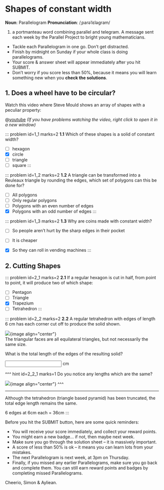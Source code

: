 # Shapes of constant width

<div class="dictionary">

__Noun__: Parallelogram
__Pronunciation__: /ˌparəˈlɛləɡram/

1. a portmanteau word combining parallel and telegram. A message sent each
week by the Parallel Project to bright young mathematicians.

</div>

*	Tackle each Parallelogram in one go. Don’t get distracted.
*	Finish by midnight on Sunday if your whole class is doing parallelograms.
*	Your score & answer sheet will appear immediately after you hit SUBMIT.
*	Don’t worry if you score less than 50%, because it means you will learn something new when you __check the solutions__.


## 1. Does a wheel have to be circular?

Watch this video where Steve Mould shows an array of shapes with a peculiar property:  

@[youtube](cUCSSJwO3GU) _(If you have problems watching the video, right click to open it in a new window)_

::: problem id=1_1 marks=2
__1.1__ Which of these shapes is a solid of constant width?  

* [ ] hexagon
* [x] circle
* [ ] triangle
* [ ] square
:::

::: problem id=1_2 marks=2
__1.2__ A triangle can be transformed into a Reuleaux triangle by rounding the edges, which set of polygons can this be done for?  

* [ ] All polygons
* [ ] Only regular polygons
* [ ] Polygons with an even number of edges
* [x] Polygons with an odd number of edges
:::

::: problem id=1_3 marks=2
__1.3__ Why are coins made with constant width?  

* [ ] So people aren’t hurt by the sharp edges in their pocket
* [ ] It is cheaper
* [x] So they can roll in vending machines
:::


## 2. Cutting Shapes

::: problem id=2_1 marks=2
__2.1__ If a regular hexagon is cut in half, from point to point, it will produce two of which shape:  

* [ ] Pentagon
* [ ] Triangle
* [x] Trapezium
* [ ] Tetrahedron
:::

::: problem id=2_2 marks=2
__2.2__ A regular tetrahedron with edges of length 6 cm has each corner cut off to produce the solid shown.  

![](/resources/6-15-constant-width/2-truncated-tetrahedron.png){image align="center"}  
The triangular faces are all equilateral triangles, but not necessarily the same size.  

What is the total length of the edges of the resulting solid?

<input type="number" solution="36"/> cm

^^^ hint id=2_2_1 marks=1
Do you notice any lengths which are the same?  

![](/resources/6-15-constant-width/2-truncated-tetrahedron-hint.png){image align="center"}
^^^

---
Although the tetrahedron (triangle based pyramid) has been truncated, the total edge length remains the same.  

6 edges at 6cm each = 36cm
:::


Before you hit the SUBMIT button, here are some quick reminders:

*	You will receive your score immediately, and collect your reward points.
*	You might earn a new badge... if not, then maybe next week.
*	Make sure you go through the solution sheet – it is massively important.
*	A score of less than 50% is ok – it means you can learn lots from your mistakes.
*	The next Parallelogram is next week, at 3pm on Thursday.
*	Finally, if you missed any earlier Parallelograms, make sure you go back and complete them. You can still earn reward points and badges by completing missed Parallelograms.

Cheerio,
Simon & Ayliean.

